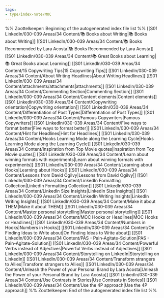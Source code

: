 ```yaml
---
tags: 
- type/index-note/MOC
---
```




%% Zoottelkeeper: Beginning of the autogenerated index file list  %%
 [[S01 LinkedIn/030-039 Areas/34 Content/📚 Books about Writing|📚 Books about Writing]]
 [[S01 LinkedIn/030-039 Areas/34 Content/📚 Books Recommended by Lara Acosta|📚 Books Recommended by Lara Acosta]]
 [[S01 LinkedIn/030-039 Areas/34 Content/📚 Great Books about Learning|📚 Great Books about Learning]]
 [[S01 LinkedIn/030-039 Areas/34 Content/15 Copywriting Tips|15 Copywriting Tips]]
 [[S01 LinkedIn/030-039 Areas/34 Content/About Writing Headlines|About Writing Headlines]]
 [[S01 LinkedIn/030-039 Areas/34 Content/attachments/attachments|attachments]]
 [[S01 LinkedIn/030-039 Areas/34 Content/Commenting Section|Commenting Section]]
 [[S01 LinkedIn/030-039 Areas/34 Content/Content elements|Content elements]]
 [[S01 LinkedIn/030-039 Areas/34 Content/Copywriting orientation|Copywriting orientation]]
 [[S01 LinkedIn/030-039 Areas/34 Content/Differentiation of Post Types|Differentiation of Post Types]]
 [[S01 LinkedIn/030-039 Areas/34 Content/Famous Copywriters|Famous Copywriters]]
 [[S01 LinkedIn/030-039 Areas/34 Content/Five ways to format better|Five ways to format better]]
 [[S01 LinkedIn/030-039 Areas/34 Content/Hint for Headlines|Hint for Headlines]]
 [[S01 LinkedIn/030-039 Areas/34 Content/Hooks Learning Mode along the Learning Cycle|Hooks Learning Mode along the Learning Cycle]]
 [[S01 LinkedIn/030-039 Areas/34 Content/Inspiration from Top Movie quotes|Inspiration from Top Movie quotes]]
 [[S01 LinkedIn/030-039 Areas/34 Content/Learn about winning formats with experiments|Learn about winning formats with experiments]]
 [[S01 LinkedIn/030-039 Areas/34 Content/Learning about Hooks|Learning about Hooks]]
 [[S01 LinkedIn/030-039 Areas/34 Content/Lessons from David Ogilvy|Lessons from David Ogilvy]]
 [[S01 LinkedIn/030-039 Areas/34 Content/LinkedIn Formatting Collection|LinkedIn Formatting Collection]]
 [[S01 LinkedIn/030-039 Areas/34 Content/LinkedIn Size Insights|LinkedIn Size Insights]]
 [[S01 LinkedIn/030-039 Areas/34 Content/LinkedIn Writing Insights|LinkedIn Writing Insights]]
 [[S01 LinkedIn/030-039 Areas/34 Content/Make it about THEM|Make it about THEM]]
 [[S01 LinkedIn/030-039 Areas/34 Content/Master personal storytelling|Master personal storytelling]]
 [[S01 LinkedIn/030-039 Areas/34 Content/MOC Hooks or Headlines|MOC Hooks or Headlines]]
 [[S01 LinkedIn/030-039 Areas/34 Content/Numbers in Hooks|Numbers in Hooks]]
 [[S01 LinkedIn/030-039 Areas/34 Content/On Finding Ideas to Write about|On Finding Ideas to Write about]]
 [[S01 LinkedIn/030-039 Areas/34 Content/PAS - Pain-Agitate-Solution|PAS - Pain-Agitate-Solution]]
 [[S01 LinkedIn/030-039 Areas/34 Content/Powerful Verbs instead of Adjectives|Powerful Verbs instead of Adjectives]]
 [[S01 LinkedIn/030-039 Areas/34 Content/Storytelling on LinkedIn|Storytelling on LinkedIn]]
 [[S01 LinkedIn/030-039 Areas/34 Content/Transform strangers to Allies|Transform strangers to Allies]]
 [[S01 LinkedIn/030-039 Areas/34 Content/Unleash the Power of your Personal Brand by Lara Acosta|Unleash the Power of your Personal Brand by Lara Acosta]]
 [[S01 LinkedIn/030-039 Areas/34 Content/Use Contrasts in Stories|Use Contrasts in Stories]]
 [[S01 LinkedIn/030-039 Areas/34 Content/Use the 4P approach|Use the 4P approach]]
%% Zoottelkeeper: End of the autogenerated index file list  %%

